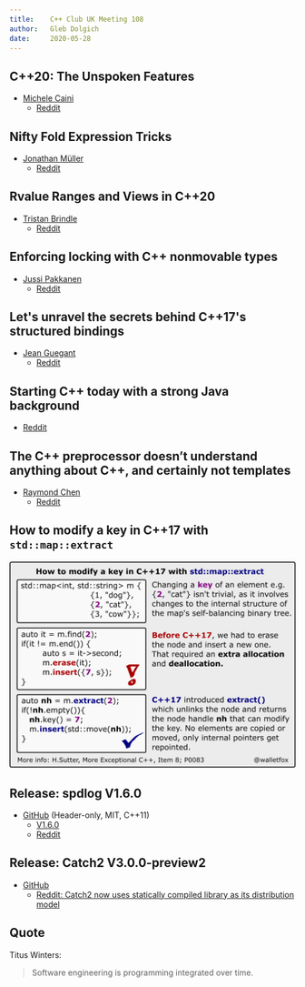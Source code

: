 ```yaml
---
title:    C++ Club UK Meeting 108
author:   Gleb Dolgich
date:     2020-05-28
---
```


## C++20: The Unspoken Features

* [Michele Caini](https://humanreadablemag.com/issues/3/articles/cpp20-the-unspoken-features)
  * [Reddit](https://www.reddit.com/r/cpp/comments/gr3cjm/c20_the_unspoken_features/)

## Nifty Fold Expression Tricks

* [Jonathan Müller](https://foonathan.net/2020/05/fold-tricks/#content)
  * [Reddit](https://www.reddit.com/r/cpp/comments/gdvqiq/nifty_fold_expression_tricks/)

## Rvalue Ranges and Views in C++20

* [Tristan Brindle](https://tristanbrindle.com/posts/rvalue-ranges-and-views)
  * [Reddit](https://www.reddit.com/r/cpp/comments/ginnrf/rvalue_ranges_and_views_in_c20/)

## Enforcing locking with C++ nonmovable types

* [Jussi Pakkanen](https://nibblestew.blogspot.com/2020/05/enforcing-locking-with-c-nonmovable.html)
  * [Reddit](https://www.reddit.com/r/cpp/comments/ghr35m/enforcing_locking_with_c_nonmovable_types/)

## Let's unravel the secrets behind C++17's structured bindings

* [Jean Guegant](https://jguegant.github.io/blogs/tech/structured-bindings.html)
  * [Reddit](https://www.reddit.com/r/cpp/comments/glnx3w/lets_unravel_the_secrets_behind_c17s_structured/)

## Starting C++ today with a strong Java background

* [Reddit](https://www.reddit.com/r/cpp/comments/gkizd4/starting_c_today_with_a_strong_java_background/)

## The C++ preprocessor doesn’t understand anything about C++, and certainly not templates

* [Raymond Chen](https://devblogs.microsoft.com/oldnewthing/20200508-52/?p=103735)
  * [Reddit](https://www.reddit.com/r/cpp/comments/ggeer7/the_c_preprocessor_doesnt_understand_anything/)

## How to modify a key in C++17 with `std::map::extract`

![](img/std-map-extract.jpeg)

## Release: spdlog V1.6.0

* [GitHub](https://github.com/gabime/spdlog) (Header-only, MIT, C++11)
  * [V1.6.0 ](https://github.com/gabime/spdlog/releases/tag/v1.6.0)
  * [Reddit](https://www.reddit.com/r/cpp/comments/gk99fk/spdlog_160_released/)

## Release: Catch2 V3.0.0-preview2

* [GitHub](https://github.com/catchorg/Catch2/releases/tag/v3.0.0-preview2)
  * [Reddit: Catch2 now uses statically compiled library as its distribution model](https://www.reddit.com/r/cpp/comments/gjp548/catch2_v300_preview2_catch2_now_uses_statically/)

## Quote

Titus Winters:

> Software engineering is programming integrated over time.
